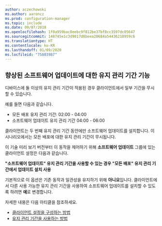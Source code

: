 ```yaml
---
author: aczechowski
ms.author: aaroncz
ms.prod: configuration-manager
ms.topic: include
ms.date: 09/07/2018
ms.openlocfilehash: 1f0a959bac8eebc9f812be37bf8cc3597dc05647
ms.sourcegitcommit: 148745e1c3d9817d8beea20684a54436210959c6
ms.translationtype: HT
ms.contentlocale: ko-KR
ms.lasthandoff: 01/09/2020
ms.locfileid: "75803987"
---
```

## <a name="bkmk_sum-mw"></a> 향상된 소프트웨어 업데이트에 대한 유지 관리 기간 기능
<!--vso2839307-->

디바이스에 둘 이상의 유지 관리 기간이 적용된 경우 클라이언트에서 일부 기간을 무시할 수 있습니다. 

예를 들면 다음과 같습니다.

- 모든 배포 유지 관리 기간: 02:00 - 04:00
- 소프트웨어 업데이트 유지 관리 기간 04:00 - 06:00

클라이언트는 두 번째 유지 관리 기간 동안에만 소프트웨어 업데이트를 설치합니다. 이 시나리오에서는 모든 배포에 대한 유지 관리 기간이 무시됩니다.

이 기술 미리 보기 버전부터 이 동작을 제어하기 위해 **소프트웨어 업데이트** 그룹에 있는 클라이언트 설정은 다음과 같습니다. 

**"소프트웨어 업데이트" 유지 관리 기간을 사용할 수 있는 경우 "모든 배포" 유지 관리 기간에서 업데이트 설치 사용**

기본적으로 이 옵션은 기존 동작과 일관성을 유지하기 위해 **아니요**입니다. 클라이언트에서 다른 사용 가능한 유지 관리 기간을 사용하여 소프트웨어 업데이트를 설치할 수 있도록 하려면 **예**로 변경합니다.

자세한 내용은 다음 아티클을 참조하세요.
- [클라이언트 설정을 구성하는 방법](/sccm/core/clients/deploy/configure-client-settings)
- [유지 관리 기간을 사용하는 방법](/sccm/core/clients/manage/collections/use-maintenance-windows)


